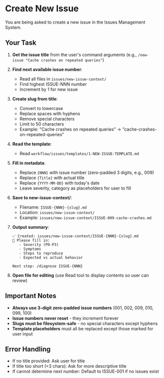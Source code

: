 # Create New Issue

You are being asked to create a new issue in the Issues Management System.

## Your Task

1. **Get the issue title** from the user's command arguments (e.g., `/new-issue "Cache crashes on repeated queries"`)

2. **Find next available issue number**:
   - Read all files in `issues/new-issue-context/`
   - Find highest ISSUE-NNN number
   - Increment by 1 for new issue

3. **Create slug from title**:
   - Convert to lowercase
   - Replace spaces with hyphens
   - Remove special characters
   - Limit to 50 characters
   - Example: "Cache crashes on repeated queries" → "cache-crashes-on-repeated-queries"

4. **Read the template**:
   - Read `workflow/issues/templates/1-NEW-ISSUE-TEMPLATE.md`

5. **Fill in metadata**:
   - Replace `{NNN}` with issue number (zero-padded 3 digits, e.g., 009)
   - Replace `{Title}` with actual title
   - Replace `{YYYY-MM-DD}` with today's date
   - Leave severity, category as placeholders for user to fill

6. **Save to new-issue-context/**:
   - Filename: `ISSUE-{NNN}-{slug}.md`
   - Location: `issues/new-issue-context/`
   - Example: `issues/new-issue-context/ISSUE-009-cache-crashes.md`

7. **Output summary**:
   ```
   ✅ Created: issues/new-issue-context/ISSUE-{NNN}-{slug}.md
   📝 Please fill in:
      - Severity (P0-P3)
      - Symptoms
      - Steps to reproduce
      - Expected vs actual behavior

   Next step: /diagnose ISSUE-{NNN}
   ```

8. **Open file for editing** (use Read tool to display contents so user can review)

## Important Notes

- **Always use 3-digit zero-padded issue numbers** (001, 002, 009, 010, 099, 100)
- **Issue numbers never reset** - they increment forever
- **Slugs must be filesystem-safe** - no special characters except hyphens
- **Template placeholders** must all be replaced except those marked for user input

## Error Handling

- If no title provided: Ask user for title
- If title too short (<3 chars): Ask for more descriptive title
- If cannot determine next number: Default to ISSUE-001 if no issues exist
